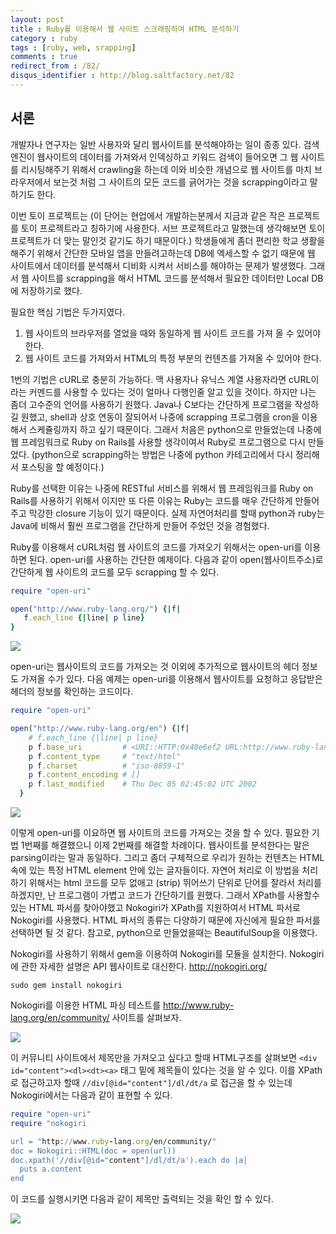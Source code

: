 ```yaml
---
layout: post
title : Ruby를 이용해서 웹 사이트 스크래핑하여 HTML 분석하기
category : ruby
tags : [ruby, web, srapping]
comments : true
redirect_from : /82/
disqus_identifier : http://blog.saltfactory.net/82
---
```


## 서론

개발자나 연구자는 일반 사용자와 달리 웹사이트를 분석해야하는 일이 종종 있다.  검색 엔진이 웹사이트의 데이터를 가져와서 인덱싱하고 키워드 검색이 들어오면 그 웹 사이트를 리시팅해주기 위해서 crawling을 하는데 이와 비슷한 개념으로 웹 사이트를 마치 브라우저에서 보는것 처럼 그 사이트의 모든 코드를 긁어가는 것을 scrapping이라고 말하기도 한다.

이번 토이 프로젝트는 (이 단어는 현업에서 개발하는분께서 지금과 같은 작은 프로젝트를 토이 프로젝트라고 칭하기에 사용한다. 서브 프로젝트라고 말했는데 생각해보면 토이 프로젝트가 더 맞는 말인것 같기도 하기 때문이다.) 학생들에게 좀더 편리한 학교 생활을 해주기 위해서 간단한 모바일 앱을 만들려고하는데 DB에 엑세스할 수 없기 때문에 웹 사이트에서 데이터를 분석해서 디비화 시켜서 서비스를 해야하는 문제가 발생했다. 그래서 웹 사이트를 scrapping을 해서 HTML 코드를 분석해서 필요한 데이터만 Local DB에 저장하기로 했다.

필요한 핵심 기법은 두가지였다.

1. 웹 사이트의 브라우저를 열었을 때와 동일하게 웹 사이트 코드를 가져 올 수 있어야 한다.
2. 웹 사이트 코드를 가져와서 HTML의 특정 부분의 컨텐츠를 가져올 수 있어야 한다.

1번의 기법은 cURL로 충분히 가능하다. 맥 사용자나 유닉스 계열 사용자라면 cURL이라는 커멘드를 사용할 수 있다는 것이 얼마나 다행인줄 알고 있을 것이다. 하지만 나는 좀더 고수준의 언어를 사용하기 원했다. Java나 C보다는 간단하게 프로그램을 작성하길 원했고, shell과 상호 연동이 잘되어서 나중에 scrapping 프로그램을 cron을 이용해서 스케쥴링까지 하고 싶기 때문이다. 그래서 처음은 python으로 만들었는데 나중에 웹 프레임워크로 Ruby on Rails를 사용할 생각이여서 Ruby로 프로그램으로 다시 만들었다.  (python으로 scrapping하는 방법은 나중에 python 카테고리에서 다시 정리해서 포스팅을 할 예정이다.)

Ruby를 선택한 이유는 나중에 RESTful 서비스를 위해서 웹 프레임워크를 Ruby on Rails를 사용하기 위해서 이지만 또 다른 이유는 Ruby는 코드를 매우 간단하게 만들어주고 막강한 closure 기능이 있기 때문이다. 실제 자연어처리를 할때 python과 ruby는 Java에 비해서 훨씬 프로그램을 간단하게 만들어 주었던 것을 경험했다.

Ruby를 이용해서 cURL처럼 웹 사이트의 코드를 가져오기 위해서는 open-uri를 이용하면 된다. open-uri를 사용하는 간단한 예제이다. 다음과 같이 open(웹사이트주소)로 간단하게 웹 사이트의 코드를 모두 scrapping 할 수 있다.

```ruby
require "open-uri"

open("http://www.ruby-lang.org/") {|f|
   f.each_line {|line| p line}
}
```

![](http://asset.hibrainapps.net/saltfactory/images/800d2cef-0bb3-40fe-bb31-be9f15ae7f2d)

open-uri는 웹사이트의 코드를 가져오는 것 이외에 추가적으로 웹사이트의 헤더 정보도 가져올 수가 있다. 다음 예제는 open-uri를 이용해서 웹사이트를 요청하고 응답받은 헤더의 정보를 확인하는 코드이다.

```ruby
require "open-uri"

open("http://www.ruby-lang.org/en") {|f|
    # f.each_line {|line| p line}
    p f.base_uri         # <URI::HTTP:0x40e6ef2 URL:http://www.ruby-lang.org/en/>
    p f.content_type     # "text/html"
    p f.charset          # "iso-8859-1"
    p f.content_encoding # []
    p f.last_modified    # Thu Dec 05 02:45:02 UTC 2002
  }
```

![](http://asset.hibrainapps.net/saltfactory/images/0c45882e-5d7c-4849-867c-9d2ab28010a3)

이렇게 open-uri를 이요하면 웹 사이트의 코드를 가져오는 것을 할 수 있다. 필요한 기법 1번째를 해결했으니 이제 2번째를 해결할 차례이다. 웹사이트를 분석한다는 말은 parsing이라는 말과 동일하다. 그리고 좀더 구체적으로 우리가 원하는 컨텐츠는 HTML 속에 있는 특정 HTML element 안에 있는 글자들이다. 자연어 처리로 이 방법을 처리하기 위해서는 html 코드를 모두 없애고 (strip) 뛰어쓰기 단위로 단어를 잘라서 처리를 하겠지만, 난 프로그램이 가볍고 코드가 간단하기를 원했다. 그래서 XPath를 사용할수 있는 HTML 파서를 찾아야했고 Nokogiri가 XPath를 지원하여서 HTML 파서로 Nokogiri를 사용했다. HTML 파서의 종류는 다양하기 때문에 자신에게 필요한 파서를 선택하면 될 것 같다. 참고로, python으로 만들었을때는 BeautifulSoup을 이용했다.

Nokogiri를 사용하기 위해서 gem을 이용하여 Nokogiri를 모듈을 설치한다. Nokogiri에 관한 자세한 설명은 API 웹사이트로 대신한다. http://nokogiri.org/

```
sudo gem install nokogiri
```

Nokogiri를 이용한 HTML 파싱 테스트를 http://www.ruby-lang.org/en/community/ 사이트를 살펴보자.

![](http://asset.hibrainapps.net/saltfactory/images/37f7b39c-1ac9-4836-8e19-bc5960283950)

이 커뮤니티 사이트에서 제목만을 가져오고 싶다고 할때 HTML구조를 살펴보면 `<div id="content"><dl><dt><a>` 태그 밑에 제목들이 있다는 것을 알 수 있다. 이를 XPath로 접근하고자 할때 `//div[@id="content"]/dl/dt/a` 로 접근을 할 수 있는데 Nokogiri에서는 다음과 같이 표현할 수 있다.

```ruby
require "open-uri"
require "nokogiri

url = "http://www.ruby-lang.org/en/community/"
doc = Nokogiri::HTML(doc = open(url))
doc.xpath('//div[@id="content"]/dl/dt/a').each do |a|
  puts a.content
end
```

이 코드를 실행시키면 다음과 같이 제목만 출력되는 것을 확인 할 수 있다.

![](http://asset.hibrainapps.net/saltfactory/images/085469a1-00c1-4b52-bb86-f4d7dd48ca9c)

